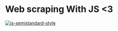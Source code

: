 # Web scraping With JS <3

[![js-semistandard-style](https://raw.githubusercontent.com/standard/semistandard/master/badge.svg)](https://github.com/standard/semistandard)